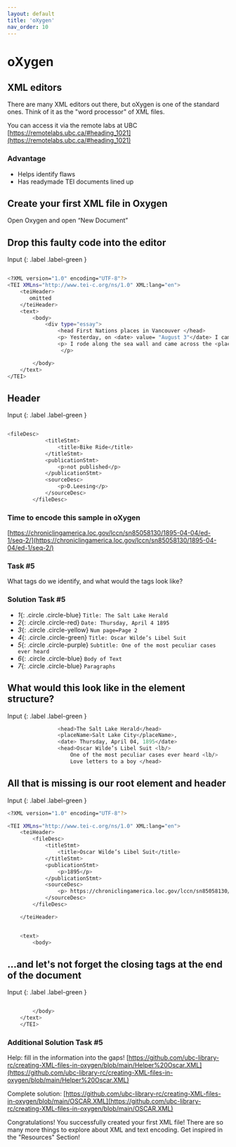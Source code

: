 ```yaml
---
layout: default
title: 'oXygen'
nav_order: 10
---
```

# oXygen


## **XML editors**
There are many XML editors out there, but oXygen is one of the standard ones. Think of it as the "word processor" of XML files.

You can access it via the remote labs at UBC
[https://remotelabs.ubc.ca/#heading_1021](https://remotelabs.ubc.ca/#heading_1021)

### **Advantage**
- Helps identify flaws
- Has readymade TEI documents lined up

## **Create your first XML file in Oxygen**
Open Oxygen and open “New Document”


## **Drop this faulty code into the editor**
Input
{: .label .label-green }
```sh

<?XML version="1.0" encoding="UTF-8"?>
<TEI XMLns="http://www.tei-c.org/ns/1.0" XML:lang="en">
    <teiHeader>
       omitted
    </teiHeader>
    <text>
        <body>
            <div type="essay">
                <head First Nations places in Vancouver </head>
                <p> Yesterday, on <date> value= "August 3"</date> I came across a landmark which reminded me of the presence of the first nations. </p>
                <p> I rode along the sea wall and came across the <placeName>Welcome Figure </placeName>.
                 </p>

        </body>
    </text>
</TEI>
```

## **Header**
Input
{: .label .label-green }
```sh

<fileDesc>
            <titleStmt>
                <title>Bike Ride</title>
            </titleStmt>
            <publicationStmt>
                <p>not published</p>
            </publicationStmt>
            <sourceDesc>
                <p>D.Leesing</p>
            </sourceDesc>
        </fileDesc>
```
### **Time to encode this sample in oXygen**
[https://chroniclingamerica.loc.gov/lccn/sn85058130/1895-04-04/ed-1/seq-2/](https://chroniclingamerica.loc.gov/lccn/sn85058130/1895-04-04/ed-1/seq-2/)

### **Task #5**
  What tags do we identify, and what would the tags look like?

### **Solution Task #5**
* *1*{: .circle .circle-blue} `Title: The Salt Lake Herald`
* *2*{: .circle .circle-red} `Date: Thursday, April 4 1895`
* *3*{: .circle .circle-yellow} `Num page=Page 2`
* *4*{: .circle .circle-green} `Title: Oscar Wilde’s Libel Suit`
* *5*{: .circle .circle-purple} `Subtitle: One of the most peculiar cases ever heard`
* *6*{: .circle .circle-blue} `Body of Text`
* *7*{: .circle .circle-blue} `Paragraphs`

## **What would this look like in the element structure?**
Input
{: .label .label-green }
```sh
                <head>The Salt Lake Herald</head>
                <placeName>Salt Lake City</placeName>,
                <date> Thursday, April 04, 1895</date>
                <head>Oscar Wilde’s Libel Suit <lb/>
                    One of the most peculiar cases ever heard <lb/>
                    Love letters to a boy </head>

```


## **All that is missing is our root element and header**
Input
{: .label .label-green }
```sh
<?XML version="1.0" encoding="UTF-8"?>

<TEI XMLns="http://www.tei-c.org/ns/1.0" XML:lang="en">
    <teiHeader>
        <fileDesc>
            <titleStmt>
                <title>Oscar Wilde’s Libel Suit</title>
            </titleStmt>
            <publicationStmt>
                <p>1895</p>
            </publicationStmt>
            <sourceDesc>
                <p> https://chroniclingamerica.loc.gov/lccn/sn85058130/1895-04-04/ed-1/seq-2/</p>
            </sourceDesc>
        </fileDesc>

    </teiHeader>


    <text>
        <body>
   ```
## **...and let's not forget the closing tags at the end of the document**

Input
{: .label .label-green }
```sh

        </body>
    </text>
    </TEI>

```
### **Additional Solution Task #5**

  Help: fill in the information into the gaps!
  [https://github.com/ubc-library-rc/creating-XML-files-in-oxygen/blob/main/Helper%20Oscar.XML](https://github.com/ubc-library-rc/creating-XML-files-in-oxygen/blob/main/Helper%20Oscar.XML)

  Complete solution:
  [https://github.com/ubc-library-rc/creating-XML-files-in-oxygen/blob/main/OSCAR.XML](https://github.com/ubc-library-rc/creating-XML-files-in-oxygen/blob/main/OSCAR.XML)

Congratulations!  You successfully created your first XML file!
There are so many more things to explore about XML and text encoding. Get inspired in the "Resources" Section!
